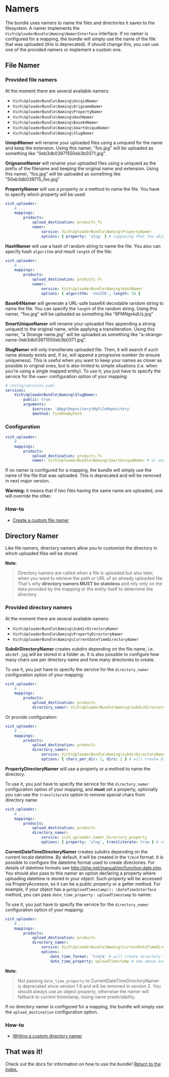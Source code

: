 Namers
======

The bundle uses namers to name the files and directories it saves to the filesystem. A namer
implements the `Vich\UploaderBundle\Naming\NamerInterface` interface. If no namer is
configured for a mapping, the bundle will simply use the name of the file that
was uploaded (this is deprecated).
If should change this, you can use one of the provided namers or implement a custom one.

## File Namer

### Provided file namers

At the moment there are several available namers:

  * `Vich\UploaderBundle\Naming\UniqidNamer`
  * `Vich\UploaderBundle\Naming\OrignameNamer`
  * `Vich\UploaderBundle\Naming\PropertyNamer`
  * `Vich\UploaderBundle\Naming\HashNamer`
  * `Vich\UploaderBundle\Naming\Base64Namer`
  * `Vich\UploaderBundle\Naming\SmartUniqueNamer`
  * `Vich\UploaderBundle\Naming\SlugNamer`

**UniqidNamer** will rename your uploaded files using a uniqueid for the name and
keep the extension. Using this namer, "foo.jpg" will be uploaded as something like "0eb3db03971550eb3b0371.jpg".

**OrignameNamer** will rename your uploaded files using a uniqueid as the prefix of the
filename and keeping the original name and extension. Using this namer, "foo.jpg" will be uploaded as
something like "50eb3db039715_foo.jpg"

**PropertyNamer** will use a property or a method to name the file. You have to specify which
property will be used:

``` yaml
vich_uploader:
    # ...
    mappings:
        products:
            upload_destination: products_fs
            namer:
                service: Vich\UploaderBundle\Naming\PropertyNamer
                options: { property: 'slug' } # supposing that the object contains a "slug" property or a "getSlug" method
```

**HashNamer** will use a hash of random string to name the file. You also can specify
hash `algorithm` and result `length` of the file:
``` yaml
vich_uploader:
    # ...
    mappings:
        products:
            upload_destination: products_fs
            namer:
                service: Vich\UploaderBundle\Naming\HashNamer
                options: { algorithm: 'sha256', length: 50 }
```



**Base64Namer** will generate a URL-safe base64 decodable random string to name the file.
You can specify the `length` of the random string. Using this namer, "foo.jpg" will be uploaded as something
like "6FMNgvkdUs.jpg"

**SmartUniqueNamer** will rename your uploaded files appending a strong uniqueid to the original name, while
applying a transliteration. Using this namer, "a Strange name.jpg" will be uploaded as something like
"a-strange-name-0eb3db03971550eb3b0371.jpg".

**SlugNamer** will only transliterate uploaded file. Then, it will search if such name already exists and, if so,
will append a progresive number (to ensure uniqueness). This is useful when you want to keep your names as closer
as possible to original ones, but is also limited to simple situations (i.e. when you're using a single mapped entity).
To use it, you just have to specify the service for the `namer` configuration option of your mapping:
``` yaml
# config/services.yaml
services:
    Vich\UploaderBundle\Naming\SlugNamer:
        public: true
        arguments:
            $service: '@App\Repository\MyFileRepository'
            $method: findOneByPath
```

### Configuration

``` yaml
vich_uploader:
    # ...
    mappings:
        products:
            upload_destination: products_fs
            namer: Vich\UploaderBundle\Naming\SmartUniqueNamer # or any other namer listed above
```

If no namer is configured for a mapping, the bundle will simply use the name of the file that
was uploaded. This is deprecated and will be removed in next major version.

**Warning:** it means that if two files having the same name are uploaded, one
will override the other.


### How-to

  * [Create a custom file namer](file_namer/howto/create_a_custom_file_namer.md)


## Directory Namer

Like file namers, directory namers allow you to customize the directory in which
uploaded files will be stored.

**Note**:

> Directory namers are called when a file is uploaded but also later, when you
> want to retrieve the path or URL of an already uploaded file. That's why
> **directory namers MUST be stateless** and rely only on the data provided by
> the mapping or the entity itself to determine the directory.

### Provided directory namers

At the moment there are several available namers:

  * `Vich\UploaderBundle\Naming\SubdirDirectoryNamer`
  * `Vich\UploaderBundle\Naming\PropertyDirectoryNamer`
  * `Vich\UploaderBundle\Naming\CurrentDateTimeDirectoryNamer`

**SubdirDirectoryNamer** creates subdirs depending on the file name, i.e. `abcdef.jpg` will be
stored in a folder `ab`. It is also possible to configure how many chars use per directory name and
how many directories to create.

To use it, you just have to specify the service for the `directory_namer`
configuration option of your mapping:

``` yaml
vich_uploader:
    # ...
    mappings:
        products:
            upload_destination: products
            directory_namer: Vich\UploaderBundle\Naming\SubdirDirectoryNamer
```

Or provide configuration:

``` yaml
vich_uploader:
    # ...
    mappings:
        products:
            upload_destination: products
            directory_namer:
                service: Vich\UploaderBundle\Naming\SubdirDirectoryNamer
                options: { chars_per_dir: 1, dirs: 2 } # will create directory "a/b" for "abcdef.jpg"
```

**PropertyDirectoryNamer** will use a property or a method to name the directory.

To use it, you just have to specify the service for the `directory_namer`
configuration option of your mapping, and **must** set a property,
optionally you can use the `transliterate` option to remove special chars from directory name:

``` yaml
vich_uploader:
    # ...
    mappings:
        products:
            upload_destination: products
            directory_namer:
                service: vich_uploader.namer_directory_property
                options: { property: 'slug', transliterate: true } # supposing that the object contains a "slug" property or a "getSlug" method
```

**CurrentDateTimeDirectoryNamer** creates subdirs depending on the current locale datetime. By default, it will be
created in the `Y/m/d` format. It is possible to configure the datetime format used to create directories.
For details of datetime formats see <http://php.net/manual/en/function.date.php>.
You should also pass to this namer an option declaring a property where uploading datetime is stored in your object.
Such property will be accessed via ProperyAccessor, so it can be a public property or a getter method.
For example, if your object has a `getUploadTimestamp(): \DateTimeInterface` method, you can pass `date_time_property: uploadTimestamp` to namer.

To use it, you just have to specify the service for the `directory_namer`
configuration option of your mapping:

``` yaml
vich_uploader:
    # ...
    mappings:
        products:
            upload_destination: products
            directory_namer:
                service: Vich\UploaderBundle\Naming\CurrentDateTimeDirectoryNamer
                options:
                    date_time_format: 'Y/d/m' # will create directory "2018/23/09" for current date "2018-09-23"
                    date_time_property: uploadTimestamp # see above example
```

**Note**:

> Not passing `date_time_property` to CurrentDateTimeDirectoryNamer is deprecated since version 1.9 and
> will be removed in version 2.
> You should always use an object property, otherwise the namer will fallback to current timestamp,
> losing name predictability.

If no directory namer is configured for a mapping, the bundle will simply use
the `upload_destination` configuration option.

### How-to

  * [Writing a custom directory namer](directory_namer/howto/create_a_custom_directory_namer.md)


## That was it!

Check out the docs for information on how to use the bundle! [Return to the
index.](index.md)
